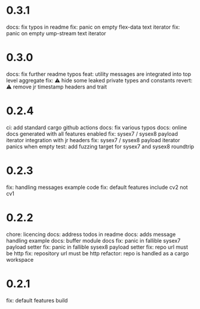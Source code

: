 # 0.3.1
docs: fix typos in readme
fix: panic on empty flex-data text iterator
fix: panic on empty ump-stream text iterator

# 0.3.0
docs: fix further readme typos
feat: utility messages are integrated into top level aggregate
fix: ⚠️  hide some leaked private types and constants
revert: ⚠️  remove jr timestamp headers and trait

# 0.2.4
ci: add standard cargo github actions
docs: fix various typos
docs: online docs generated with all features enabled
fix: sysex7 / sysex8 payload iterator integration with jr headers
fix: sysex7 / sysex8 payload iterator panics when empty
test: add fuzzing target for sysex7 and sysex8 roundtrip

# 0.2.3
fix: handling messages example code
fix: default features include cv2 not cv1

# 0.2.2
chore: licencing
docs: address todos in readme
docs: adds message handling example
docs: buffer module docs
fix: panic in fallible sysex7 payload setter
fix: panic in fallible sysex8 payload setter
fix: repo url must be http
fix: repository url must be http
refactor: repo is handled as a cargo workspace

# 0.2.1
fix: default features build
